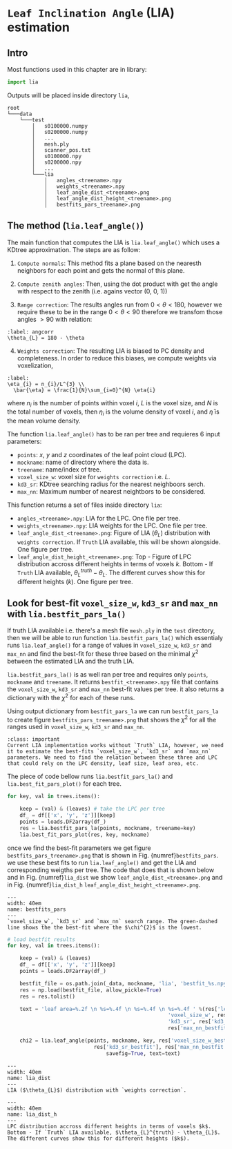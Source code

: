 # `Leaf Inclination Angle` (LIA) estimation

## Intro

Most functions used in this chapter are in library:

``` Python
import lia
```

Outputs will be placed inside directory `lia`,

```
root
└───data
    └───test
        │   s0100000.numpy
        │   s0200000.numpy
        │   ...
        │   mesh.ply
        │   scanner_pos.txt
        │   s0100000.npy
        │   s0200000.npy
        │   ...
        └───lia
            │   angles_<treename>.npy
            │   weights_<treename>.npy
            │   leaf_angle_dist_<treename>.png
            │   leaf_angle_dist_height_<treename>.png
            │   bestfits_pars_treename>.png

```

## The method (`lia.leaf_angle()`)

The main function that computes the LIA is `lia.leaf_angle()` which uses a KDtree approximation. The steps are as follow: 

1. `Compute normals`: This method fits a plane based on the nearesth neighbors for each point and gets the normal of this plane.
    
2. `Compute zenith angles`: Then, using the dot product with get the angle with respect to the zenith (i.e. agains vector (0, 0, 1)) 
    
3. `Range correction`: The results angles run from $0 < \theta < 180$, however we require these to be in the range $0 < \theta < 90$ therefore we transfom those angles $> 90$ with relation:

```{math}
:label: angcorr
\theta_{L} = 180 - \theta
```

4. `Weights correction`: The resulting LIA is biased to PC density and completeness. In order to reduce this biases, we compute weights via voxelization,

```{math}
:label:
\eta_{i} = n_{i}/L^{3} \\
  \bar{\eta} = \frac{1}{N}\sum_{i=0}^{N} \eta{i}
```

where $n_{i}$ is the number of points within voxel $i$, $L$ is the voxel size, and $N$ is the total number of voxels, then $\eta_{i}$ is the volume density of voxel $i$, and $\bar{\eta}$ is the mean volume density.

The function `lia.leaf_angle()` has to be ran per tree and requieres 6 input parameters:

- `points`: $x$, $y$ and $z$ coordinates of the leaf point cloud (LPC).
- `mockname`: name of directory where the data is.
- `treename`: name/index of tree.
- `voxel_size_w`: voxel size for `weights correction` i.e. $L$.
- `kd3_sr`: KDtree searching radius for the nearest neighboors serch.
- `max_nn`: Maximum number of nearest neightbors to be considered.

This function returns a set of files inside directory `lia`:

- `angles_<treename>.npy`: LIA for the LPC. One file per tree.
- `weights_<treename>.npy`: LIA weights for the LPC. One file per tree.
- `leaf_angle_dist_<treename>.png`: Figure of LIA ($\theta_{L}$) distribution with `weights correction`. If `Truth` LIA available, this will be shown alongside. One figure per tree.
- `leaf_angle_dist_height_<treename>.png`: Top - Figure of LPC distribution accross different heights in terms of voxels $k$. Bottom - If `Truth` LIA available, $\theta_{L}^{truth} - \theta_{L}$. The different curves show this for different heights ($k$). One figure per tree.

## Look for best-fit `voxel_size_w`, `kd3_sr` and `max_nn` with `lia.bestfit_pars_la()`

If truth LIA available i.e. there's a mesh file `mesh.ply` in the `test` directory, then we will be able to run function `lia.bestfit_pars_la()` which essentialy runs `lia.leaf_angle()` for a range of values in `voxel_size_w`, `kd3_sr` and `max_nn` and find the best-fit for these three based on the minimal $\chi^{2}$ between the estimated LIA and the truth LIA.

`lia.bestfit_pars_la()` is as well ran per tree and requires only `points`, `mockname` and `treename`. It returns `bestfit_<treename>.npy` file that contains the `voxel_size_w`, `kd3_sr` and `max_nn` best-fit values per tree. it also returns a dictionary with the $\chi^{2}$ for each of these runs.

Using output dictionary from `bestfit_pars_la` we can run `bestfit_pars_la` to create figure `bestfits_pars_treename>.png` that shows the $\chi^{2}$ for all the ranges used in `voxel_size_w`, `kd3_sr` and `max_nn`.

```{admonition} To-Do
:class: important
Current LIA implementation works without `Truth` LIA, however, we need it to estimate the best-fits `voxel_size_w`, `kd3_sr` and `max_nn` parameters. We need to find the relation between these three and LPC that could rely on the LPC density, leaf size, leaf area, etc.
```

The piece of code bellow runs `lia.bestfit_pars_la()` and `lia.best_fit_pars_plot()` for each tree.

```Python
for key, val in trees.items():

    keep = (val) & (leaves) # take the LPC per tree
    df_ = df[['x', 'y', 'z']][keep]
    points = loads.DF2array(df_)
    res = lia.bestfit_pars_la(points, mockname, treename=key)
    lia.best_fit_pars_plot(res, key, mockname)
```

once we find the best-fit parameters we get figure `bestfits_pars_treename>.png` that is shown in Fig. {numref}`bestfits_pars`. we use these best fits to run `lia.leaf_angle()` and get the LIA and corresponding weigths per tree. The code that does that is shown below and in Fig. {numref}`lia_dist` we show `leaf_angle_dist_<treename>.png` and in Fig. {numref}`lia_dist_h` `leaf_angle_dist_height_<treename>.png`.


```{figure} ../gifs/bestfits_pars_tree_0.png
---
width: 40em
name: bestfits_pars
---
`voxel_size_w`, `kd3_sr` and `max_nn` search range. The green-dashed line shows the the best-fit where the $\chi^{2}$ is the lowest.
```

```Python
# load bestfit results
for key, val in trees.items():

    keep = (val) & (leaves)
    df_ = df[['x', 'y', 'z']][keep]
    points = loads.DF2array(df_)

    bestfit_file = os.path.join(_data, mockname, 'lia', 'bestfit_%s.npy' %(key))
    res = np.load(bestfit_file, allow_pickle=True)
    res = res.tolist()

    text = 'leaf area=%.2f \n %s=%.4f \n %s=%.4f \n %s=%.4f ' %(res['leafsize'], 
                                                    'voxel_size_w', res['voxel_size_w_bestfit'],
                                                    'kd3_sr', res['kd3_sr_bestfit'],'max_nn', 
                                                    res['max_nn_bestfit'])

    chi2 = lia.leaf_angle(points, mockname, key, res['voxel_size_w_bestfit'], 
                            res['kd3_sr_bestfit'], res['max_nn_bestfit'], save=True,
                                savefig=True, text=text)
```


```{figure} ../figs/leaf_angle_dist_tree_0.png
---
width: 40em
name: lia_dist
---
LIA ($\theta_{L}$) distribution with `weights correction`.
```


```{figure} ../figs/leaf_angle_dist_height_tree_0.png
---
width: 40em
name: lia_dist_h
---
LPC distribution accross different heights in terms of voxels $k$. Bottom - If `Truth` LIA available, $\theta_{L}^{truth} - \theta_{L}$. The different curves show this for different heights ($k$).
```